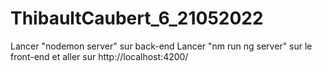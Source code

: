 # ThibaultCaubert_6_21052022
Lancer "nodemon server" sur back-end
Lancer "nm run ng server" sur le front-end et aller sur http://localhost:4200/
